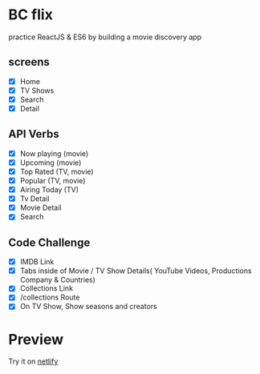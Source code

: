 # BC flix

practice ReactJS & ES6 by building a movie discovery app

## screens

- [x] Home
- [x] TV Shows
- [x] Search
- [x] Detail

## API Verbs

- [x] Now playing (movie)
- [x] Upcoming (movie)
- [x] Top Rated (TV, movie)
- [x] Popular (TV, movie)
- [x] Airing Today (TV)
- [x] Tv Detail
- [x] Movie Detail
- [x] Search

## Code Challenge

- [x] IMDB Link
- [x] Tabs inside of Movie / TV Show Details( YouTube Videos, Productions Company & Countries)
- [x] Collections Link
- [x] /collections Route
- [x] On TV Show, Show seasons and creators

# Preview

Try it on [netlify](https://eloquent-swirles-9dfe4b.netlify.app/movie/338762/subMovie)
